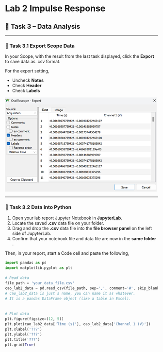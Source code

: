 # Lab 2 Impulse Response


## :dart: Task 3 – Data Analysis
----------
### 📌 Task 3.1 Export Scope Data

In your Scope, with the result from the last task displayed, click the **Export** to save data as .csv format.

For the export setting,

* Uncheck **Notes**
* Check **Header**
* Check **Labels**

<img src="Pic/exportdata.png" width="500"> 

----------
### 📌 Task 3.2 Data into Python

1. Open your lab report Jupyter Notebook in **JupyterLab**.  
2. Locate the saved **.csv** data file on your folder.  
3. Drag and drop the **.csv** data file into the **file browser panel** on the left side of JupyterLab.  
4. Confirm that your notebook file and data file are now in the **same folder** .

Then, in your report, start a Code cell and paste the following,

```python
import pandas as pd
import matplotlib.pyplot as plt

# Read data
file_path = 'your_data_file.csv'
cao_lab2_data = pd.read_csv(file_path, sep=',', comment='#', skip_blank_lines=True)
# cao_lab2_data is just a name, you can name it as whatever.
# It is a pandas DataFrame object (like a table in Excel). 


# Plot data
plt.figure(figsize=(12, 5))
plt.plot(cao_lab2_data['Time (s)'], cao_lab2_data['Channel 1 (V)'])
plt.xlabel('???')
plt.ylabel('???')
plt.title('???')
plt.grid(True)
```
